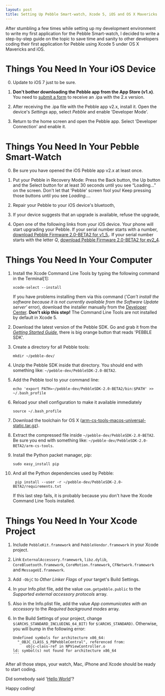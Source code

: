 ```yaml
---
layout: post
title: Setting Up Pebble Smart-watch, Xcode 5, iOS and OS X Mavericks
---
```


After stumbling a few times while setting up my development environment to write my first application for the Pebble Smart-watch, I decided to write a step-by-step guide on the topic to save time and sanity to other developers coding their first application for Pebble using Xcode 5 under OS X Mavericks and iOS.

# Things You Need In Your iOS Device

0. Update to iOS 7 just to be sure.

1. **Don't bother downloading the Pebble app from the App Store (v1.x)**. You need to [submit a form](https://docs.google.com/a/pulse-dev.net/forms/d/14r3MHPsdH5ha-BCkfuquQuAKuQSEJLmxm--XXpBA8mg/viewform) to receive an .ipa with the 2.x version.

2. After receiving the .ipa file with the Pebble app v2.x, install it. 
	Open the device's *Settings* app, select *Pebble* and enable 'Developer Mode'. 

3. Return to the home screen and open the Pebble app. 
	Select 'Developer Connection' and enable it.

# Things You Need In Your Pebble Smart-Watch

0. Be sure you have opened the iOS Pebble app v2.x at least once. 

1. Put your Pebble in Recovery Mode: Press the Back button, the Up button and the Select button for at least 30 seconds until you see “Loading…” on the screen. 
	Don't let that 'Pebble' screen fool you! Keep pressing those buttons until you see *Loading...*.

2. Repair your Pebble to your iOS device's bluetooth,

3. If your device suggests that an upgrade is available, refuse the upgrade,

4. Open one of the following links from your iOS device. Your phone will start upgrading your Pebble.
	If your serial number starts with a number, [download Pebble Firmware 2.0-BETA2 for v1_5.](https://developer.getpebble.com/2/download/Pebble-2.0-BETA2-ev2_4.pbz).
	If your serial number starts with the letter *Q*, [download Pebble Firmware 2.0-BETA2 for ev2_4](https://developer.getpebble.com/2/download/Pebble-2.0-BETA2-v1_5.pbz).

# Things You Need In Your Computer

1. Install the Xcode Command Line Tools by typing the following command in the Terminal[1]: 
	```
	xcode-select --install
	```
	If you have problems installing them via this command (*'Can't install the software because it is not currently available from the Software Update server'* error), download the installer manually from the [Developer Center](https://developer.apple.com/downloads/index.action).
	**Don't skip this step!** The Command Line Tools are not installed by default in Xcode 5.
	
2. Download the latest version of the Pebble SDK. Go and grab it from the *[Getting Started Guide](https://developer.getpebble.com/2/getting-started/)*, there is big orange button that reads 'PEBBLE SDK'.

3. Create a directory for all Pebble tools:
	```
	mkdir ~/pebble-dev/
	```

4. Unzip the Pebble SDK inside that directory. You should end with something like:  ```~/pebble-dev/PebbleSDK-2.0-BETA2```. 

5. Add the Pebble tool to your command line:
	```
	echo 'export PATH=~/pebble-dev/PebbleSDK-2.0-BETA2/bin:$PATH' >> ~/.bash_profile
	```
	
6. Reload your shell configuration to make it available immediately 
	```
	source ~/.bash_profile
	```
	
7. Download the toolchain for OS X ([arm-cs-tools-macos-universal-static.tar.gz](http://assets.getpebble.com.s3-website-us-east-1.amazonaws.com/sdk/arm-cs-tools-macos-universal-static.tar.gz)).

8. Extract the compressed file inside ```~/pebble-dev/PebbleSDK-2.0-BETA2```.  Be sure you end with something like: ```~/pebble-dev/PebbleSDK-2.0-BETA2/arm-cs-tools```.

9. Install the Python packet manager, pip:
	```
	sudo easy_install pip
	```

10. And all the Python dependencies used by Pebble:
	```
	 pip install --user -r ~/pebble-dev/PebbleSDK-2.0-BETA2/requirements.txt
	 ```
	 
	 If this last step fails, it is probably because you don't have the Xcode Command Line Tools installed.
	 

# Things You Need In Your Xcode Project

1. Include ```PebbleKit.framework``` and  ```PebbleVendor.framework``` in your Xcode project.

2. Link ```ExternalAccessory.framework```, ```libz.dylib```, ```CoreBluetooth.framework```, ```CoreMotion.framework```, ```CFNetwork.framework``` and ```MessageUI.framework```.

3. Add ```-ObjC``` to *Other Linker Flags* of your target's Build Settings.

4. In your Info.plist file, add the value ```com.getpebble.public``` to the *Supported external accessory protocols* array.

5. Also in the Info.plist file,  add the value *App communicates with an accessory* to the *Required background modes* array. 

6. In the Build Settings of your project, change ```$(ARCHS_STANDARD_INCLUDING_64_BIT)``` for ```$(ARCHS_STANDARD)```. Otherwise, you will bump in the following error:

	````
	Undefined symbols for architecture x86_64:
	  "_OBJC_CLASS_$_PBPebbleCentral", referenced from:
    	  objc-class-ref in NPViewController.o
	ld: symbol(s) not found for architecture x86_64
	```
	
After all those steps, your watch, Mac, iPhone and Xcode should be ready to start coding. 

Did somebody said '[Hello World](https://developer.getpebble.com/2/getting-started/hello-world/)'?

Happy coding!